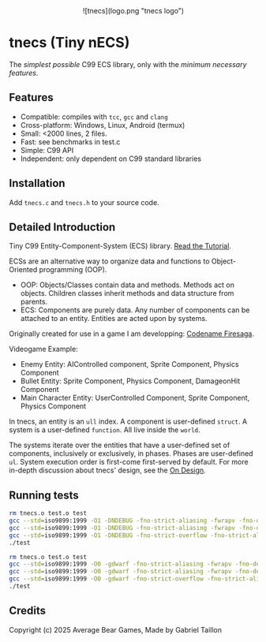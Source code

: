 <div align="center">
    ![tnecs](logo.png "tnecs logo")
</div>

# tnecs (Tiny nECS) 

The _simplest possible_ C99 ECS library, only with the _minimum necessary features_. 

## Features
- Compatible: compiles with ```tcc```, ```gcc``` and ```clang```
- Cross-platform: Windows, Linux, Android (termux)
- Small: <2000 lines, 2 files.
- Fast: see benchmarks in test.c
- Simple: C99 API
- Independent: only dependent on C99 standard libraries

## Installation
Add ```tnecs.c``` and ```tnecs.h``` to your source code.

## Detailed Introduction
Tiny C99 Entity-Component-System (ECS) library. [Read the Tutorial](https://gitlab.com/Gabinou/tnecs/-/blob/master/TUTORIAL.md).

ECSs are an alternative way to organize data and functions to Object-Oriented programming (OOP).
* OOP: Objects/Classes contain data and methods. 
Methods act on objects. 
Children classes inherit methods and data structure from parents. 
* ECS: Components are purely data.
Any number of components can be attached to an entity.
Entities are acted upon by systems.

Originally created for use in a game I am developping: [Codename Firesaga](https://gitlab.com/Gabinou/firesagamaker).

Videogame Example:
- Enemy Entity: AIControlled component, Sprite Component, Physics Component
- Bullet Entity: Sprite Component, Physics Component, DamageonHit Component
- Main Character Entity: UserControlled Component, Sprite Component, Physics Component

In tnecs, an entity is an ```ull``` index. 
A component is user-defined ```struct```. 
A system is a user-defined ```function```.
All live inside the ```world```. 

The systems iterate over the entities that have a user-defined set of components, inclusively or exclusively, in phases.
Phases are user-defined ```ul```. 
System execution order is first-come first-served by default.
For more in-depth discussion about tnecs' design, see the [On Design](https://gitlab.com/Gabinou/tnecs/-/blob/master/DESIGN.md).

## Running tests

```bash
rm tnecs.o test.o test
gcc --std=iso9899:1999 -O1 -DNDEBUG -fno-strict-aliasing -fwrapv -fno-delete-null-pointer-checks -Wall -Werror -c -g tnecs.c -o tnecs.o
gcc --std=iso9899:1999 -O1 -DNDEBUG -fno-strict-aliasing -fwrapv -fno-delete-null-pointer-checks -Wall -Werror -c -g test.c -o test.o
gcc --std=iso9899:1999 -O1 -DNDEBUG -fno-strict-overflow -fno-strict-aliasing -fwrapv -fno-delete-null-pointer-checks -Wall -Werror -g -o test test.o tnecs.o -lm
./test

rm tnecs.o test.o test
gcc --std=iso9899:1999 -O0 -gdwarf -fno-strict-aliasing -fwrapv -fno-delete-null-pointer-checks -Wall -Werror -c -g tnecs.c -o tnecs.o
gcc --std=iso9899:1999 -O0 -gdwarf -fno-strict-aliasing -fwrapv -fno-delete-null-pointer-checks -Wall -Werror -c -g test.c -o test.o
gcc --std=iso9899:1999 -O0 -gdwarf -fno-strict-overflow -fno-strict-aliasing -fwrapv -fno-delete-null-pointer-checks -Wall -Werror -g -o test test.o tnecs.o -lm
./test

```

## Credits
Copyright (c) 2025 Average Bear Games, Made by Gabriel Taillon

